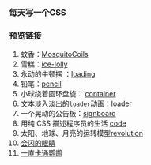### 每天写一个CSS

### 预览链接

1. 蚊香：[MosquitoCoils](https://astak16.github.io/Study-CSS/MosquitoCoils-2018-6-11/index.html)
2. 雪糕：[ice-lolly](https://astak16.github.io/Study-CSS/ice-lolly-2018-6-12/index.html)
3. 永动的牛顿摆  ：[loading](https://astak16.github.io/Study-CSS/loading-2018-6-13/index.html)
4. 铅笔：[pencil](https://astak16.github.io/Study-CSS/pencil-2018-6-14/index.html)
5. 小球绕着圆环盘旋： [container](https://astak16.github.io/Study-CSS/container-2018-6-15/index.html)
6. 文本淡入淡出的`loader`动画：[loader](https://astak16.github.io/Study-CSS/loader-2018-6-16/index.html)
7. 一个晃动的公告板：[signboard](https://astak16.github.io/Study-CSS/signboard-2018-6-17/index.html)
8. 用纯 CSS 描述程序员的生活  [code](https://astak16.github.io/Study-CSS/code-2018-6-19/index.html)
9. 太阳、地球、月亮的运转模型[revolution](https://astak16.github.io/Study-CSS/revolution-2018-6-19/index.html)
10. [会闪的眼睛](https://astak16.github.io/Study-CSS/blink-2018-6-20/index.html)
11. [一直卡通鹦鹉](https://astak16.github.io/Study-CSS/parrot-2018-6-21/index.html)


